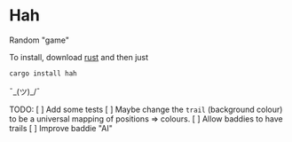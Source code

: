Hah
===

Random "game"

To install, download [rust](https://www.rust-lang.org/tools/install) and then just
```bash
cargo install hah
```

¯\_(ツ)_/¯

TODO: 
[ ] Add some tests
[ ] Maybe change the `trail` (background colour) to be a universal mapping of positions => colours.
[ ] Allow baddies to have trails
[ ] Improve baddie "AI"
